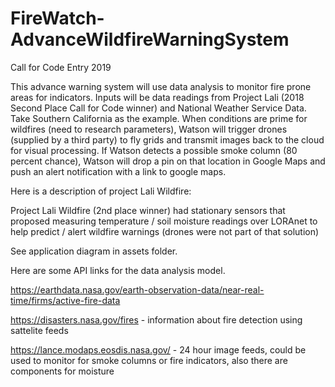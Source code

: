 # FireWatch-AdvanceWildfireWarningSystem
Call for Code Entry 2019

This advance warning system will use data analysis to monitor fire prone areas for indicators. Inputs will be data readings from Project Lali (2018 Second Place Call for Code winner) and National Weather Service Data. Take Southern California as the example. When conditions are prime for wildfires (need to research parameters), Watson will trigger drones (supplied by a third party) to fly grids and transmit images back to the cloud for visual processing. If Watson detects a possible smoke column (80 percent chance), Watson will drop a pin on that location in Google Maps and push an alert notification with a link to google maps. 

Here is a description of project Lali Wildfire:

Project Lali Wildfire (2nd place winner) had stationary sensors that proposed measuring temperature / soil moisture readings over LORAnet to help predict / alert wildfire warnings (drones were not part of that solution)

See application diagram in assets folder.

Here are some API links for the data analysis model.

https://earthdata.nasa.gov/earth-observation-data/near-real-time/firms/active-fire-data

https://disasters.nasa.gov/fires - information about fire detection using sattelite feeds

https://lance.modaps.eosdis.nasa.gov/ - 24 hour image feeds, could be used to monitor for smoke columns or fire indicators, also there are components for moisture

